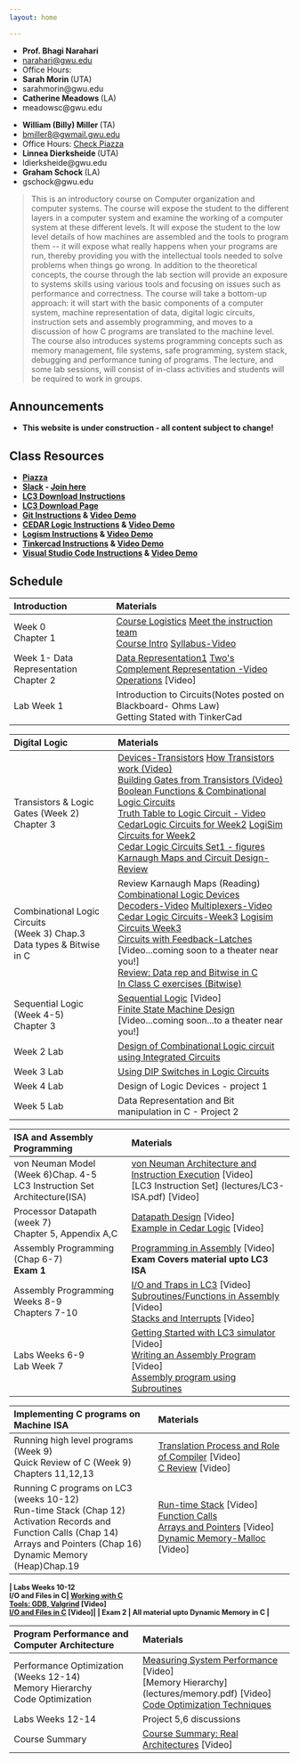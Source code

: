 ```yaml
---
layout: home

---
```

<div class="wrapper" markdown="0"><div class="footer-col-wrapper">
<div class="footer-col two-col-1">
    <ul class="contact-list">
        <li><b>Prof. Bhagi Narahari</b></li>
        <li><a href="mailto:narahari@gwu.edu">narahari@gwu.edu</a></li>
        <li>Office Hours: </li>
        <li><b> Sarah Morin  </b> (UTA) </li>
        <li> sarahmorin@gwu.edu </li>
        <li><b> Catherine Meadows </b> (LA) </li>
        <li> meadowsc@gwu.edu </li>
    </ul>
</div>
<div class="footer-col two-col-2">
    <ul class="contact-list">
        <li><b>William (Billy) Miller </b> (TA)</li>
        <li><a href="mailto:bmiller8@gwmail.gwu.edu">bmiller8@gwmail.gwu.edu</a> </li>
        <li>Office Hours: <a href="https://piazza.com/gwu/">Check Piazza</a></li>
        <li><b> Linnea Dierksheide </b> (UTA) </li>
        <li> ldierksheide@gwu.edu </li>
        <li><b> Graham Schock </b> (LA) </li>
        <li> gschock@gwu.edu </li>
      </ul>
</div>
</div>
</div>


> This is an introductory course on Computer organization and computer systems. The  course will expose the student to the different layers in a computer system and examine the working of a computer system at these different levels. It will expose the student to the low level details of how machines are assembled and the tools to program them -- it will expose what really happens when your programs are run, thereby providing you with the intellectual tools needed to solve problems when things go wrong. In addition to the theoretical concepts, the course through the lab section will provide an exposure to systems skills using various tools and focusing on issues such as performance and correctness. The course will take a bottom-up approach: it will start with the basic components of a computer system, machine representation of data, digital logic circuits, instruction sets and assembly programming, and moves to a discussion of how C programs are translated to the machine level. The course also introduces systems programming concepts such as memory management, file systems, safe programming, system stack, debugging and performance tuning of programs. The lecture, and some lab sessions, will consist of in-class activities and students will be required to work in groups.




## Announcements ##
  - <b>This website is under construction - all content subject to change!<b>

## Class Resources ##
  - [Piazza]()
  - [Slack]() - [Join here]()
  - [LC3 Download Instructions](https://github.com/chiragsakhuja/lc3tools/blob/master/docs/DownloadingAndInstalling.pdf)
  - [LC3 Download Page](https://github.com/chiragsakhuja/lc3tools/releases)
  - [Git Instructions](tutorials/git_tutorial.md) & [Video Demo](https://youtu.be/RvEgfSeEuB0)
  - [CEDAR Logic Instructions](tutorials/cedarlogic_tutorial.md) & [Video Demo](https://youtu.be/_OwVzorBHoE)
  - [Logism Instructions](tutorials/logism_tutorial.md) & [Video Demo](https://youtu.be/rQOv0h-4TEo) 
  - [Tinkercad Instructions](tutorials/tinkercad_tutorial.md) & [Video Demo](https://youtu.be/Tzx1uZuObxk)
  - [Visual Studio Code Instructions](tutorials/vscode_tutorial.md) & [Video Demo](https://youtu.be/WhppZrMvoBU)

## Schedule  ##

<div style="font-size:90%">

| Introduction  | Materials 
| :--- |:---  |
| Week 0 <br> Chapter 1 |  [Course Logistics](lectures/logistics.pdf) [Meet the instruction team](https://youtu.be/Z60EkJ3WLFk)<br> [Course Intro](lectures/syllabus.pdf) [Syllabus-Video](https://youtu.be/qdzqUj4rzRY)|  
| Week 1- Data Representation <br> Chapter 2 | [Data Representation1](lectures/datarep1.pdf) [Two's Complement Representation -Video](https://youtu.be/9Emc7YhhMQc) <br> [Operations](lectures/datarep2.pdf) [Video]| 
| Lab Week 1  | Introduction to Circuits(Notes posted on Blackboard- Ohms Law) <br> Getting Stated with TinkerCad| 

| Digital Logic  | Materials 
| :--- |:---  |
| Transistors & Logic Gates (Week 2) <br> Chapter 3 |  [Devices-Transistors](lectures/transistor-gates.pdf) [How Transistors work (Video)](https://youtu.be/4DdTtF4Fop8)<br> [Building Gates from Transistors (Video)](https://youtu.be/WrJV4_852iE)<br> [Boolean Functions & Combinational Logic Circuits](lectures/logic1.pdf)  <br> [Truth Table to Logic Circuit - Video](https://youtu.be/BdhCUqusS9w) <br> [CedarLogic Circuits for Week2](lectures/Set1.cdl) [LogiSim Circuits for Week2](lectures/Set1.zip)<br> [Cedar Logic Circuits Set1 - figures](lectures/set1.pdf) <br> [Karnaugh Maps and Circuit Design- Review](lectures/Kmaps.pdf) |  
| Combinational Logic Circuits <br> (Week 3) Chap.3 <br> Data types & Bitwise in C | Review Karnaugh Maps (Reading) <br> [Combinational Logic Devices](lectures/logic2.pdf) <br> [Decoders-Video](https://youtu.be/QPUMMHJlQDI) [Multiplexers-Video](https://youtu.be/yG74KWgcY4I) <br> [Cedar Logic Circuits-Week3](lectures/Set2.cdl) [Logisim Circuits Week3](lectures/Set2.zip) <br> [Circuits with Feedback-Latches](lectures/latches.pdf) [Video...coming soon to a theater near you!] <br> [Review: Data rep and Bitwise in C](lectures/bitwise.pdf)<br> [In Class C exercises (Bitwise)](lectures/inclass-sept17.c) | 
| Sequential Logic (Week 4-5) <br> Chapter 3| [Sequential Logic](lectures/seqlogic.pdf) [Video] <br> [Finite State Machine Design](lectures/fsm.pdf) [Video...coming soon...to a theater near you!]|
| Week 2 Lab | [Design of Combinational Logic circuit using Integrated Circuits](lectures/Lab2.pdf) |
| Week 3 Lab | [Using DIP Switches in Logic Circuits](lectures/Lab3.pdf)  |
| Week 4 Lab | Design of Logic Devices - project 1|
| Week 5 Lab | Data Representation and Bit manipulation in C - Project 2 |

| ISA and Assembly Programming  | Materials 
| :--- |:---  |
| von Neuman Model (Week 6)Chap. 4-5 <br> LC3 Instruction Set Architecture(ISA)  |  [von Neuman Architecture and Instruction Execution](lectures/arch1.pdf) [Video]<br> [LC3 Instruction Set] (lectures/LC3-ISA.pdf) [Video]|  
| Processor Datapath (week 7) <br> Chapter 5, Appendix A,C| [Datapath Design](lectures/Datapath.pdf) [Video] <br> [Example in Cedar Logic](lectures/datapath.cdl) [Video]| 
| Assembly Programming (Chap 6-7) <br> <b>Exam 1 </b> | [Programming in Assembly](lectures/assembly1.pdf) [Video] <br> <b> Exam Covers material upto LC3 ISA </b> |
|Assembly Programming <br> Weeks 8-9 <br> Chapters 7-10| [I/O and Traps in LC3](lectures/assembly2.pdf) [Video] <br> [Subroutines/Functions in Assembly](lectures/assembly3.pdf) [Video] <br> [Stacks and Interrupts](lectures/stack.pdf) [Video]|
| Labs Weeks 6-9 <br> Lab Week 7 | [Getting Started with LC3 simulator](lectures/lc3-simulator.pdf) [Video] <br> [Writing an Assembly Program](lectures/LC3-asm1.pdf) [Video]<br> [Assembly program using Subroutines](lectures/LC3-asm2.pdf)| 

| Implementing C programs on Machine ISA   | Materials 
| :--- |:---  |
| Running high level programs (Week 9) <br> Quick Review of C (Week 9) Chapters 11,12,13  |  [Translation Process and Role of Compiler](lectures/C-Lecture1.pdf) [Video] <br> [C Review](lectures/C-lecture1.pdf) [Video]|  
| Running C programs on LC3  (weeks 10-12)<br> Run-time Stack (Chap 12) <br> Activation Records and Function Calls (Chap 14) <br> Arrays and Pointers (Chap 16)<br> Dynamic Memory (Heap)Chap.19 | [Run-time Stack](lectures/runtimestack.pdf) [Video] <br> [Function Calls](lectures/functions.pdf)<br> [Arrays and Pointers](lectures/pointers.pdf) [Video] <br> [Dynamic Memory-Malloc](lectures/dynamic.pdf) [Video]| 

| Labs Weeks 10-12  <br> I/O and Files in C| [Working with C](lectures/C-Labs.pdf)<br> [Tools: GDB, Valgrind](lectures/gdb.pdf) [Video] <br> [I/O and Files in C](lectures/Files-IO.pdf) [Video]| 
| <b> Exam 2 </b> | All material upto Dynamic Memory in C |

| Program Performance and Computer Architecture  | Materials 
| :--- |:---  |
| Performance Optimization (Weeks 12-14) <br> Memory Hierarchy <br> Code Optimization   |  [Measuring System Performance](lectures/performance1.pdf) [Video]<br> [Memory Hierarchy] (lectures/memory.pdf) [Video] <br> [Code Optimization Techniques](lectures/optimization.pdf)|  
| Labs Weeks 12-14  | Project 5,6 discussions|
| Course Summary  | [Course Summary: Real Architectures](lectures/summary.pdf) [Video] | 
 

</div>
